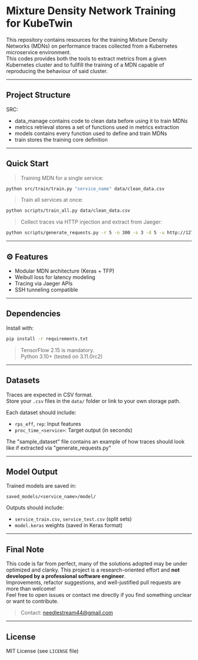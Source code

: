 # Mixture Density Network Training for KubeTwin

This repository contains resources for the training Mixture Density Networks (MDNs) on performance traces collected from a Kubernetes microservice environment.  
This codes provides both the tools to extract metrics from a given Kubernetes cluster and to fullfill the training of a MDN capable of reproducing the behaviour of said cluster.

---

## Project Structure

SRC: 
- data_manage contains code to clean data before using it to train MDNs
- metrics retrieval stores a set of functions used in metrics extraction
- models contains every function used to define and train MDNs
- train stores the training core definition
---

## Quick Start

> Training MDN for a single service:

```bash
python src/train/train.py "service_name" data/clean_data.csv
```

> Train all services at once:

```bash
python scripts/train_all.py data/clean_data.csv
```

> Collect traces via HTTP injection and extract from Jaeger:

```bash
python scripts/generate_requests.py -r 5 -n 300 -s 3 -d 5 -u http://127.0.0.1:8000/
```

---

## ⚙️ Features

- Modular MDN architecture (Keras + TFP)
- Weibull loss for latency modeling
- Tracing via Jaeger APIs
- SSH tunneling compatible

---

## Dependencies

Install with:

```bash
pip install -r requirements.txt
```

> TensorFlow 2.15 is mandatory.  
> Python 3.10+ (tested on 3.11.0rc2)

---

## Datasets

Traces are expected in CSV format.  
Store your `.csv` files in the `data/` folder or link to your own storage path.

Each dataset should include:

- `rps_eff`, `rep`: Input features
- `proc_time_<service>`: Target output (in seconds)

The "sample_dataset" file contains an example of how traces should look like if extracted via "generate_requests.py"

---

## Model Output

Trained models are saved in:

```
saved_models/<service_name>/model/

```

Outputs should include:

- `service_train.csv`, `service_test.csv` (split sets)
- `model.keras` weights (saved in Keras format)

---

## Final Note

This code is far from perfect, many of the solutions adopted may be under optimized and clanky.
This project is a research-oriented effort and **not developed by a professional software engineer**.  
Improvements, refactor suggestions, and well-justified pull requests are more than welcome!  
Feel free to open issues or contact me directly if you find something unclear or want to contribute.

> Contact: [needlestream44@gmail.com](mailto:needlestream44@gmail.com)

---

## License

MIT License (see `LICENSE` file)